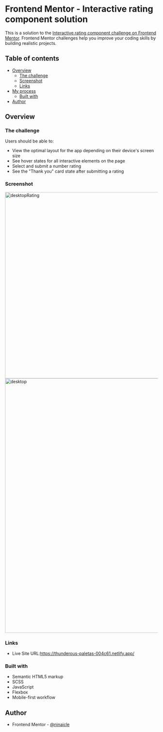 # Frontend Mentor - Interactive rating component solution

This is a solution to the [Interactive rating component challenge on Frontend Mentor](https://www.frontendmentor.io/challenges/interactive-rating-component-koxpeBUmI). Frontend Mentor challenges help you improve your coding skills by building realistic projects.

## Table of contents

- [Overview](#overview)
  - [The challenge](#the-challenge)
  - [Screenshot](#screenshot)
  - [Links](#links)
- [My process](#my-process)
  - [Built with](#built-with)
- [Author](#author)

## Overview

### The challenge

Users should be able to:

- View the optimal layout for the app depending on their device's screen size
- See hover states for all interactive elements on the page
- Select and submit a number rating
- See the "Thank you" card state after submitting a rating

### Screenshot

<img width="611" alt="desktopRating" src="https://user-images.githubusercontent.com/47386569/169702956-a2d9c50e-cd74-444e-a9e3-34ff95e80d08.png">
<img width="835" alt="desktop" src="https://user-images.githubusercontent.com/47386569/169702993-d5734387-f14a-44b5-83b3-a284f08bf59e.png">

### Links

- Live Site URL:https://thunderous-paletas-004c61.netlify.app/

### Built with

- Semantic HTML5 markup
- SCSS
- JavaScript
- Flexbox
- Mobile-first workflow

## Author

- Frontend Mentor - [@ninaicle](https://www.frontendmentor.io/profile/ninamicle)
